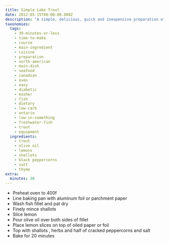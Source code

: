 ```yaml
---
title: Simple Lake Trout
date: 2012-05-15T00:00:00.000Z
description: "A simple, delicious, quick and inexpensive preparation of a fillet of lake trout. \r\nmany thanks to the ontario natural food co-op and the fisherfolk of manitoulin island for the incredible wild lake trout."
taxonomies:
  tags:
    - 30-minutes-or-less
    - time-to-make
    - course
    - main-ingredient
    - cuisine
    - preparation
    - north-american
    - main-dish
    - seafood
    - canadian
    - oven
    - easy
    - diabetic
    - kosher
    - fish
    - dietary
    - low-carb
    - ontario
    - low-in-something
    - freshwater-fish
    - trout
    - equipment
  ingredients:
    - trout
    - olive oil
    - lemons
    - shallots
    - black peppercorns
    - salt
    - thyme
extra:
  minutes: 30
---
```

 - Preheat oven to 400f
 - Line baking pan with aluminum foil or parchment paper
 - Wash fish fillet and pat dry
 - Finely mince shallots
 - Slice lemon
 - Pour olive oil over both sides of fillet
 - Place lemon slices on top of oiled paper or foil
 - Top with shallots , herbs and half of cracked peppercorns and salt
 - Bake for 20 minutes
